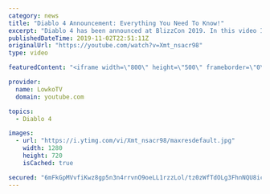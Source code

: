 ```yaml
---
category: news
title: "Diablo 4 Announcement: Everything You Need To Know!"
excerpt: "Diablo 4 has been announced at BlizzCon 2019. In this video I go over everything you need to know about this upcoming Blizzard Entertainment game."
publishedDateTime: 2019-11-02T22:51:11Z
originalUrl: "https://youtube.com/watch?v=Xmt_nsacr98"
type: video

featuredContent: "<iframe width=\"800\" height=\"500\" frameborder=\"0\" src=\"https://www.youtube.com/embed/Xmt_nsacr98\" allow=\"accelerometer; autoplay; encrypted-media; gyroscope; picture-in-picture\" allowfullscreen></iframe>"

provider:
  name: LowkoTV
  domain: youtube.com

topics:
  - Diablo 4

images:
  - url: "https://i.ytimg.com/vi/Xmt_nsacr98/maxresdefault.jpg"
    width: 1280
    height: 720
    isCached: true

secured: "6mFkGpMVvfiKwz8gp5n3n4rrvnO9oeLL1rzzLol/tz0zWfTdOLg3FhnNQU8icwRBBxS1BHqVNd2ChqlCrzrHAEKGN1Y4AH0OL6+xG7GEjf7cH9sGqNbEAPIEpa9z7c5YK1hs07Nsa1K2BT3RARetKS8wlrXmvf1kTHRg21cHrMrBiz+VsujbejTUBXXX+BTXBEUsMPR0McMvw9QSUVhemwUNwmOHghFxiBoTk76NcHydEhCoqPH6AHaYbg4DaK3HNiCXidFhP3whB3hztGsMf226JpFcoNne7aJDIDH6yijO4WhPDq0pV/AoKuctTfxrBM753UW8KTFVSM2rb6KQNBobJ87oZPtxBj4sG2MTf5mBHwuKZOGqQJPxiWqJ4LOAL4wPXZecKhkifJxx8rQf/7w6i+HFSJ4KVItc9stI/QtJevAYGMmqQF6s3QrjO8+B;ZDJzKtQAVLKTMU4/eKEd0g=="
---
```


